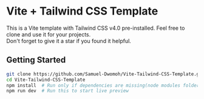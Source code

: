 # Vite + Tailwind CSS Template

This is a Vite template with Tailwind CSS v4.0 pre-installed. Feel free to clone and use it for your projects.   
Don't forget to give it a star if you found it helpful.

## Getting Started

```sh
git clone https://github.com/Samuel-Dwomoh/Vite-Tailwind-CSS-Template.git
cd Vite-Tailwind-CSS-Template
npm install  # Run only if dependencies are missing(node modules folder)
npm run dev  # Run this to start live preview 
```
